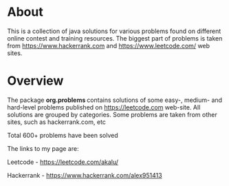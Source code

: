 
About 
============

This is a collection of java solutions for various problems found on different online contest and training resources. 
The biggest part of problems is taken from https://www.hackerrank.com and https://www.leetcode.com/ web sites.



Overview
===========

The package <b> org.problems </b> contains solutions of some easy-, medium- and hard-level problems published on https://leetcode.com web-site. All solutions are grouped by categories.
Some problems are taken from other sites, such as hackerrank.com, etc

Total 600+ problems have been solved

The links to my page are:

Leetcode - https://leetcode.com/akalu/

Hackerrank - https://www.hackerrank.com/alex951413

